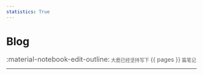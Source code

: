 ```yaml
---
statistics: True
---
```


# Blog

<link rel="stylesheet" href="https://cdn.jsdelivr.net/gh/caidalu/com@main/docs/stylesheets/cards/base.css" />
<link rel="stylesheet" href="https://cdn.jsdelivr.net/gh/caidalu/com@main/docs/stylesheets/cards/cards.css" />
<script type="module" crossorigin src="https://cdn.jsdelivr.net/gh/caidalu/com@main/docs/assets/cards/index.js"></script>
<link rel="stylesheet" href="https://cdn.jsdelivr.net/gh/caidalu/com@main/docs/assets/cards/index.css">
<div id="app" style="margin-left: auto; margin-top: auto; margin-right: 22rem;"></div>

<span style="font-size:1.3em; opacity: 0.7;">:material-notebook-edit-outline:</span><span style="font-size:0.9em; opacity: 0.7;"> 大鹿已经坚持写下 </span><span style="font-size:1.1em; opacity: 0.7;">{{ pages }}</span><span style="font-size:0.9em; opacity: 0.7;"> 篇笔记</span>


---

